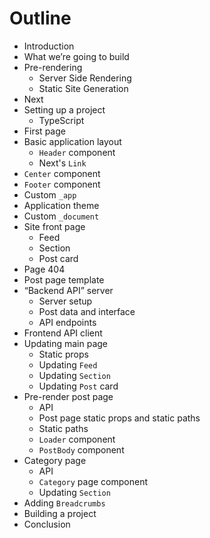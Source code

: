 # Outline

- Introduction
- What we’re going to build
- Pre-rendering
  - Server Side Rendering
  - Static Site Generation
- Next
- Setting up a project
  - TypeScript
- First page
- Basic application layout
  - `Header` component
  - Next's `Link`
- `Center` component
- `Footer` component
- Custom `_app`
- Application theme
- Custom `_document`
- Site front page
  - Feed
  - Section
  - Post card
- Page 404
- Post page template
- “Backend API” server
  - Server setup
  - Post data and interface
  - API endpoints
- Frontend API client
- Updating main page
  - Static props
  - Updating `Feed`
  - Updating `Section`
  - Updating `Post` card
- Pre-render post page
  - API
  - Post page static props and static paths
  - Static paths
  - `Loader` component
  - `PostBody` component
- Category page
  - API
  - `Category` page component
  - Updating `Section`
- Adding `Breadcrumbs`
- Building a project
- Conclusion
